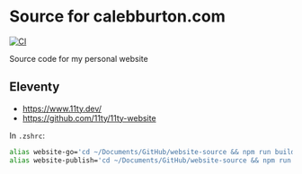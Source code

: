 # Source for calebburton.com

[![CI](https://github.com/CalebBurton/website-source/workflows/CI/badge.svg?branch=main)](https://github.com/CalebBurton/website-source/actions?query=workflow%3ACI)

Source code for my personal website

## Eleventy

- <https://www.11ty.dev/>
- <https://github.com/11ty/11ty-website>

In `.zshrc`:

```bash
alias website-go='cd ~/Documents/GitHub/website-source && npm run build:dev'
alias website-publish='cd ~/Documents/GitHub/website-source && npm run publish'
```

<!--
sudo -u deployemon bash

eval $(ssh-agent -s) && ssh-add ~/.ssh/id_github
-->
